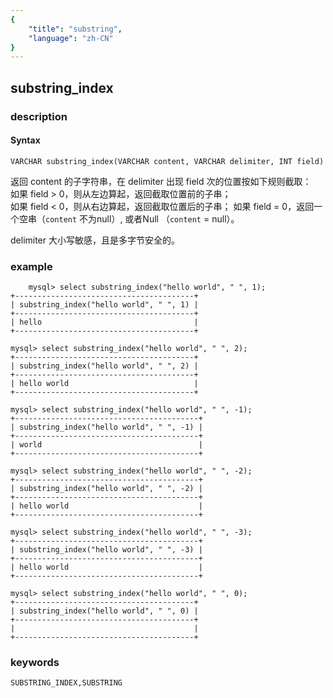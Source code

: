 ```yaml
---
{
    "title": "substring",
    "language": "zh-CN"
}
---
```


<!-- 
Licensed to the Apache Software Foundation (ASF) under one
or more contributor license agreements.  See the NOTICE file
distributed with this work for additional information
regarding copyright ownership.  The ASF licenses this file
to you under the Apache License, Version 2.0 (the
"License"); you may not use this file except in compliance
with the License.  You may obtain a copy of the License at

  http://www.apache.org/licenses/LICENSE-2.0

Unless required by applicable law or agreed to in writing,
software distributed under the License is distributed on an
"AS IS" BASIS, WITHOUT WARRANTIES OR CONDITIONS OF ANY
KIND, either express or implied.  See the License for the
specific language governing permissions and limitations
under the License.
-->

## substring_index
### description
#### Syntax

`VARCHAR substring_index(VARCHAR content, VARCHAR delimiter, INT field)`

返回 content 的子字符串，在 delimiter 出现 field 次的位置按如下规则截取：  
如果 field > 0，则从左边算起，返回截取位置前的子串；  
如果 field < 0，则从右边算起，返回截取位置后的子串；
如果 field = 0，返回一个空串（`content` 不为null）, 或者Null （`content` = null）。

delimiter 大小写敏感，且是多字节安全的。

### example

```
	mysql> select substring_index("hello world", " ", 1);
+----------------------------------------+
| substring_index("hello world", " ", 1) |
+----------------------------------------+
| hello                                  |
+----------------------------------------+

mysql> select substring_index("hello world", " ", 2);
+----------------------------------------+
| substring_index("hello world", " ", 2) |
+----------------------------------------+
| hello world                            |
+----------------------------------------+

mysql> select substring_index("hello world", " ", -1);
+-----------------------------------------+
| substring_index("hello world", " ", -1) |
+-----------------------------------------+
| world                                   |
+-----------------------------------------+

mysql> select substring_index("hello world", " ", -2);
+-----------------------------------------+
| substring_index("hello world", " ", -2) |
+-----------------------------------------+
| hello world                             |
+-----------------------------------------+

mysql> select substring_index("hello world", " ", -3);
+-----------------------------------------+
| substring_index("hello world", " ", -3) |
+-----------------------------------------+
| hello world                             |
+-----------------------------------------+

mysql> select substring_index("hello world", " ", 0);
+----------------------------------------+
| substring_index("hello world", " ", 0) |
+----------------------------------------+
|                                        |
+----------------------------------------+
```
### keywords
    SUBSTRING_INDEX,SUBSTRING
